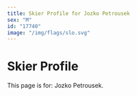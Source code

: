 ```yaml
---
title: Skier Profile for Jozko Petrousek
sex: "M"
id: "17740"
image: "/img/flags/slo.svg" 
---
```


# Skier Profile

This page is for: Jozko Petrousek.
    